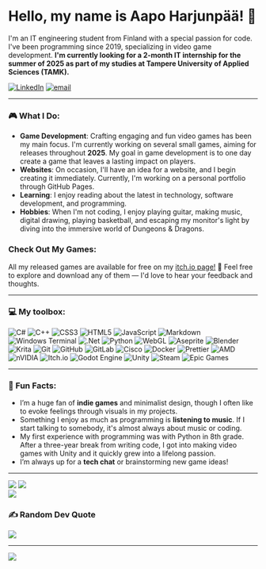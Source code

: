 # Hello, my name is Aapo Harjunpää! 👋

I'm an IT engineering student from Finland with a special passion for code. I've been programming since 2019, specializing in video game development. **I'm currently looking for a 2-month IT internship for the summer of 2025 as part of my studies at Tampere University of Applied Sciences (TAMK).**  

[![LinkedIn](https://img.shields.io/badge/LinkedIn-%230077B5.svg?logo=linkedin&logoColor=white)](https://linkedin.com/in/aapo-harjunpää) [![email](https://img.shields.io/badge/Email-D14836?logo=gmail&logoColor=white)](mailto:a.harjunpaa02@gmail.com) 

---
### 🎮 What I Do:
- **Game Development**: Crafting engaging and fun video games has been my main focus. I'm currently working on several small games, aiming for releases throughout **2025**. My goal in game development is to one day create a game that leaves a lasting impact on players.
- **Websites**: On occasion, I'll have an idea for a website, and I begin creating it immediately. Currently, I'm working on a personal portfolio through GitHub Pages.
- **Learning**: I enjoy reading about the latest in technology, software development, and programming.
- **Hobbies**: When I'm not coding, I enjoy playing guitar, making music, digital drawing, playing basketball, and escaping my monitor's light by diving into the immersive world of Dungeons & Dragons.

### Check Out My Games:
All my released games are available for free on my [itch.io page!](https://iamaaven.itch.io/) 🎉
Feel free to explore and download any of them — I'd love to hear your feedback and thoughts.

---
### 💻 My toolbox:
![C#](https://img.shields.io/badge/c%23-%23239120.svg?style=flat&logo=csharp&logoColor=white) ![C++](https://img.shields.io/badge/c++-%2300599C.svg?style=flat&logo=c%2B%2B&logoColor=white) ![CSS3](https://img.shields.io/badge/css3-%231572B6.svg?style=flat&logo=css3&logoColor=white) ![HTML5](https://img.shields.io/badge/html5-%23E34F26.svg?style=flat&logo=html5&logoColor=white) ![JavaScript](https://img.shields.io/badge/javascript-%23323330.svg?style=flat&logo=javascript&logoColor=%23F7DF1E) ![Markdown](https://img.shields.io/badge/markdown-%23000000.svg?style=flat&logo=markdown&logoColor=white) ![Windows Terminal](https://img.shields.io/badge/Windows%20Terminal-%234D4D4D.svg?style=flat&logo=windows-terminal&logoColor=white) ![.Net](https://img.shields.io/badge/.NET-5C2D91?style=flat&logo=.net&logoColor=white) ![Python](https://img.shields.io/badge/python-3670A0?style=flat&logo=python&logoColor=ffdd54) ![WebGL](https://img.shields.io/badge/WebGL-990000?logo=webgl&logoColor=white&style=flat) ![Aseprite](https://img.shields.io/badge/Aseprite-FFFFFF?style=flat&logo=Aseprite&logoColor=#7D929E) ![Blender](https://img.shields.io/badge/blender-%23F5792A.svg?style=flat&logo=blender&logoColor=white) ![Krita](https://img.shields.io/badge/Krita-203759?style=flat&logo=krita&logoColor=EEF37B) ![Git](https://img.shields.io/badge/git-%23F05033.svg?style=flat&logo=git&logoColor=white) ![GitHub](https://img.shields.io/badge/github-%23121011.svg?style=flat&logo=github&logoColor=white) ![GitLab](https://img.shields.io/badge/gitlab-%23181717.svg?style=flat&logo=gitlab&logoColor=white) ![Cisco](https://img.shields.io/badge/cisco-%23049fd9.svg?style=flat&logo=cisco&logoColor=black) ![Docker](https://img.shields.io/badge/docker-%230db7ed.svg?style=flat&logo=docker&logoColor=white) ![Prettier](https://img.shields.io/badge/prettier-%23F7B93E.svg?style=flat&logo=prettier&logoColor=black) ![AMD](https://img.shields.io/badge/AMD-%23000000.svg?style=flat&logo=amd&logoColor=white) ![nVIDIA](https://img.shields.io/badge/nVIDIA-%2376B900.svg?style=flat&logo=nVIDIA&logoColor=white) ![Itch.io](https://img.shields.io/badge/Itch-%23FF0B34.svg?style=flat&logo=Itch.io&logoColor=white) ![Godot Engine](https://img.shields.io/badge/GODOT-%23FFFFFF.svg?style=flat&logo=godot-engine) ![Unity](https://img.shields.io/badge/unity-%23000000.svg?style=flat&logo=unity&logoColor=white) ![Steam](https://img.shields.io/badge/steam-%23000000.svg?style=flat&logo=steam&logoColor=white) ![Epic Games](https://img.shields.io/badge/epicgames-%23313131.svg?style=flat&logo=epicgames&logoColor=white)

---
### 🌟 Fun Facts:
- I’m a huge fan of **indie games** and minimalist design, though I often like to evoke feelings through visuals in my projects.
- Something I enjoy as much as programming is **listening to music**. If I start talking to somebody, it's almost always about music or coding.
- My first experience with programming was with Python in 8th grade. After a three-year break from writing code, I got into making video games with Unity and it quickly grew into a lifelong passion.
- I’m always up for a **tech chat** or brainstorming new game ideas!

---
![](https://github-readme-stats.vercel.app/api?username=iamaaven&theme=github_dark&hide_border=true&include_all_commits=true&count_private=true)
![](https://github-readme-stats.vercel.app/api/top-langs/?username=iamaaven&theme=github_dark&hide_border=true&include_all_commits=true&count_private=true&layout=compact)<br/>
![](https://github-readme-streak-stats.herokuapp.com/?user=iamaaven&theme=github_dark&hide_border=true)<br/>

### ✍️ Random Dev Quote
![](https://quotes-github-readme.vercel.app/api?type=horizontal&theme=radical)

---
[![](https://visitcount.itsvg.in/api?id=iamaaven&icon=0&color=13)](https://visitcount.itsvg.in)

<!-- Proudly created with GPRM ( https://gprm.itsvg.in ) -->
